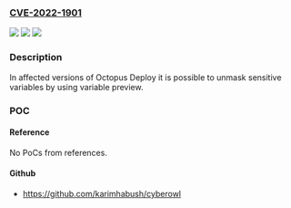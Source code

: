 ### [CVE-2022-1901](https://cve.mitre.org/cgi-bin/cvename.cgi?name=CVE-2022-1901)
![](https://img.shields.io/static/v1?label=Product&message=Octopus%20Server&color=blue)
![](https://img.shields.io/static/v1?label=Version&message=n%2Fa&color=blue)
![](https://img.shields.io/static/v1?label=Vulnerability&message=Sensitive%20Variable%20Exposure&color=brighgreen)

### Description

In affected versions of Octopus Deploy it is possible to unmask sensitive variables by using variable preview.

### POC

#### Reference
No PoCs from references.

#### Github
- https://github.com/karimhabush/cyberowl

